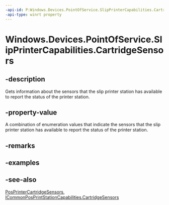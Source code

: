 ```yaml
---
-api-id: P:Windows.Devices.PointOfService.SlipPrinterCapabilities.CartridgeSensors
-api-type: winrt property
---
```


<!-- Property syntax
public Windows.Devices.PointOfService.PosPrinterCartridgeSensors CartridgeSensors { get; }
-->

# Windows.Devices.PointOfService.SlipPrinterCapabilities.CartridgeSensors

## -description
Gets information about the sensors that the slip printer station has available to report the status of the printer station.

## -property-value
A combination of enumeration values that indicate the sensors that the slip printer station has available to report the status of the printer station.

## -remarks

## -examples

## -see-also
[PosPrinterCartridgeSensors](posprintercartridgesensors.md), [ICommonPosPrintStationCapabilities.CartridgeSensors](icommonposprintstationcapabilities_cartridgesensors.md)